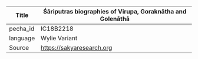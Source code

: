 |Title | Śāriputras biographies of Virupa, Goraknātha and Golenāthā 
| --- | --- 
|pecha_id | IC18B2218
|language | Wylie Variant
|Source | https://sakyaresearch.org